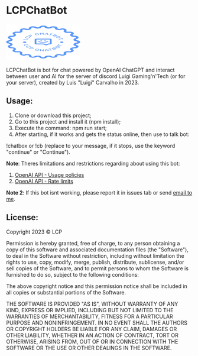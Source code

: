# LCPChatBot

<!-- ![LCPChatBot Main Logo](./assets/images/png/logo-no-background.png "LCPChatBot Main Logo") -->
<img src="./assets/images/png/logo-no-background.png" width="200" height="100" alt="LCPChatBot Main Logo" title="LCPChatBot Main Logo" />

LCPChatBot is bot for chat powered by OpenAI ChatGPT and interact between user and AI for the server of discord Luigi Gaming'n'Tech (or for your server), created by Luis "Luigi" Carvalho in 2023.

## **Usage:**

1. Clone or download this project;
2. Go to this project and install it (npm install);
3. Execute the command: npm run start;
4. After starting, if it works and gets the status online, then use to talk bot: 

!chatbox <msg> or !cb <msg> (replace <msg> to your message, if it stops, use the keyword "continue" or "Continue").

**Note**: 
Theres limitations and restrictions regarding about using this bot:
1. [OpenAI API - Usage policies](https://beta.openai.com/docs/usage-policies)
2. [OpenAI API - Rate limits](https://beta.openai.com/docs/guides/rate-limits)

**Note 2**: 
If this bot isnt working, please report it in issues tab or send [email to me](carvalholuigi25@gmail.com).

## **License**:

Copyright 2023 &copy; LCP

Permission is hereby granted, free of charge, to any person obtaining a copy of this software and associated documentation files (the "Software"), to deal in the Software without restriction, including without limitation the rights to use, copy, modify, merge, publish, distribute, sublicense, and/or sell copies of the Software, and to permit persons to whom the Software is furnished to do so, subject to the following conditions:

The above copyright notice and this permission notice shall be included in all copies or substantial portions of the Software.

THE SOFTWARE IS PROVIDED "AS IS", WITHOUT WARRANTY OF ANY KIND, EXPRESS OR IMPLIED, INCLUDING BUT NOT LIMITED TO THE WARRANTIES OF MERCHANTABILITY, FITNESS FOR A PARTICULAR PURPOSE AND NONINFRINGEMENT. IN NO EVENT SHALL THE AUTHORS OR COPYRIGHT HOLDERS BE LIABLE FOR ANY CLAIM, DAMAGES OR OTHER LIABILITY, WHETHER IN AN ACTION OF CONTRACT, TORT OR OTHERWISE, ARISING FROM, OUT OF OR IN CONNECTION WITH THE SOFTWARE OR THE USE OR OTHER DEALINGS IN THE SOFTWARE.